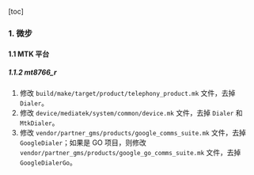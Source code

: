 [toc]

### 1. 微步

#### 1.1 MTK 平台

##### 1.1.2 mt8766_r

1. 修改 `build/make/target/product/telephony_product.mk` 文件，去掉 `Dialer`。
2. 修改 `device/mediatek/system/common/device.mk` 文件，去掉 `Dialer` 和 `MtkDialer`。
3. 修改 `vendor/partner_gms/products/google_comms_suite.mk` 文件，去掉  `GoogleDialer`；如果是 GO 项目，则修改 `vendor/partner_gms/products/google_go_comms_suite.mk` 文件，去掉 `GoogleDialerGo`。

